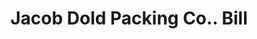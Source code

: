 ---
doi: 10.7916/D8KW6T7M
date_other: '1900'
date_other_textual: 1900-1909
form: printed ephemera
genre:
- Invoices
name:
- Jacob Dold Packing Co.
object_in_context_url: https://biggert.cul.columbia.edu/items/view/ave_biggert_01789
subject_hierarchical_geographic:
- Boston, Massachusetts, United States
subject_name:
- Jacob Dold Packing Co.
title: Jacob Dold Packing Co.. Bill
sort_title: Jacob Dold Packing Co.. Bill
call_number: ave_biggert_01789
coordinates:
- 42.35805555555556,-71.06361111111111
pid: ave_biggert_01789
identifiers: ave_biggert_01789
thumbnail: https://derivativo-3.library.columbia.edu/iiif/2/ldpd:490824/full/!256,256/0/native.jpg
permalink: /biggert/ave_biggert_01789/
layout: iiif-image-page
---